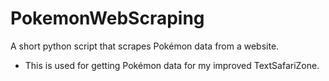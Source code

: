 # PokemonWebScraping
A short python script that scrapes Pokémon data from a website.
- This is used for getting Pokémon data for my improved TextSafariZone.
